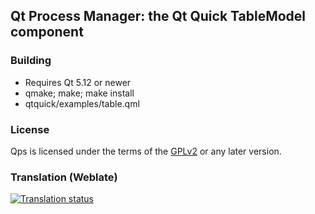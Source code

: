 ## Qt Process Manager: the Qt Quick TableModel component

### Building

* Requires Qt 5.12 or newer
* qmake; make; make install
* qtquick/examples/table.qml

### License

Qps is licensed under the terms of the
[GPLv2](http://choosealicense.com/licenses/gpl-2.0/) or any later version.


### Translation (Weblate)

<a href="https://weblate.lxqt.org/projects/lxqt/qps/">
<img src="https://weblate.lxqt.org/widgets/lxqt/-/qps/multi-auto.svg" alt="Translation status" />
</a>
